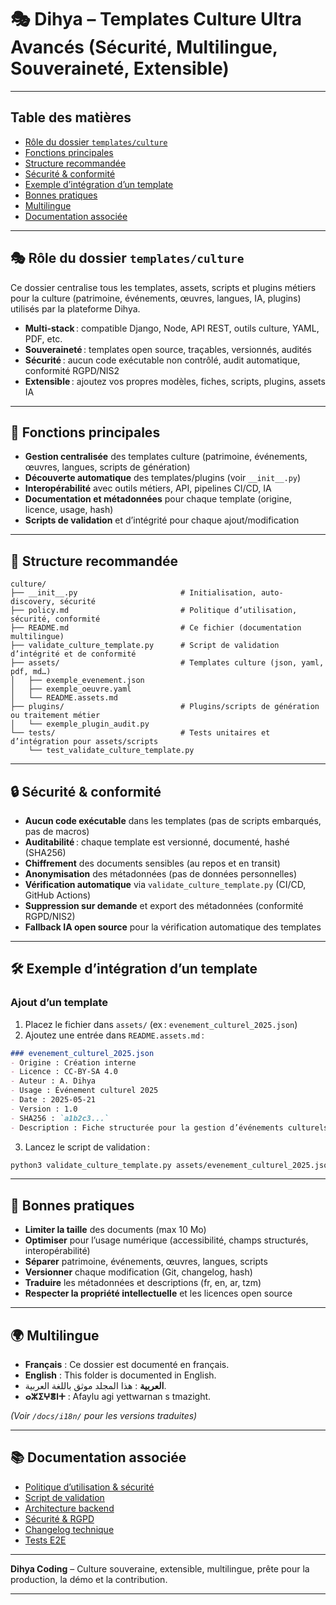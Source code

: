 # 🎭 Dihya – Templates Culture Ultra Avancés (Sécurité, Multilingue, Souveraineté, Extensible)

---

## Table des matières

- [Rôle du dossier `templates/culture`](#rôle-du-dossier-templatesculture)
- [Fonctions principales](#fonctions-principales)
- [Structure recommandée](#structure-recommandée)
- [Sécurité & conformité](#sécurité--conformité)
- [Exemple d’intégration d’un template](#exemple-dintégration-dun-template)
- [Bonnes pratiques](#bonnes-pratiques)
- [Multilingue](#multilingue)
- [Documentation associée](#documentation-associée)

---

## 🎭 Rôle du dossier `templates/culture`

Ce dossier centralise tous les templates, assets, scripts et plugins métiers pour la culture (patrimoine, événements, œuvres, langues, IA, plugins) utilisés par la plateforme Dihya.

- **Multi-stack** : compatible Django, Node, API REST, outils culture, YAML, PDF, etc.
- **Souveraineté** : templates open source, traçables, versionnés, audités
- **Sécurité** : aucun code exécutable non contrôlé, audit automatique, conformité RGPD/NIS2
- **Extensible** : ajoutez vos propres modèles, fiches, scripts, plugins, assets IA

---

## 🧠 Fonctions principales

- **Gestion centralisée** des templates culture (patrimoine, événements, œuvres, langues, scripts de génération)
- **Découverte automatique** des templates/plugins (voir `__init__.py`)
- **Interopérabilité** avec outils métiers, API, pipelines CI/CD, IA
- **Documentation et métadonnées** pour chaque template (origine, licence, usage, hash)
- **Scripts de validation** et d’intégrité pour chaque ajout/modification

---

## 📁 Structure recommandée

```
culture/
├── __init__.py                       # Initialisation, auto-discovery, sécurité
├── policy.md                         # Politique d’utilisation, sécurité, conformité
├── README.md                         # Ce fichier (documentation multilingue)
├── validate_culture_template.py      # Script de validation d’intégrité et de conformité
├── assets/                           # Templates culture (json, yaml, pdf, md…)
│   ├── exemple_evenement.json
│   ├── exemple_oeuvre.yaml
│   └── README.assets.md
├── plugins/                          # Plugins/scripts de génération ou traitement métier
│   └── exemple_plugin_audit.py
└── tests/                            # Tests unitaires et d’intégration pour assets/scripts
    └── test_validate_culture_template.py
```

---

## 🔒 Sécurité & conformité

- **Aucun code exécutable** dans les templates (pas de scripts embarqués, pas de macros)
- **Auditabilité** : chaque template est versionné, documenté, hashé (SHA256)
- **Chiffrement** des documents sensibles (au repos et en transit)
- **Anonymisation** des métadonnées (pas de données personnelles)
- **Vérification automatique** via `validate_culture_template.py` (CI/CD, GitHub Actions)
- **Suppression sur demande** et export des métadonnées (conformité RGPD/NIS2)
- **Fallback IA open source** pour la vérification automatique des templates

---

## 🛠️ Exemple d’intégration d’un template

### Ajout d’un template

1. Placez le fichier dans `assets/` (ex : `evenement_culturel_2025.json`)
2. Ajoutez une entrée dans `README.assets.md` :

```markdown
### evenement_culturel_2025.json
- Origine : Création interne
- Licence : CC-BY-SA 4.0
- Auteur : A. Dihya
- Usage : Événement culturel 2025
- Date : 2025-05-21
- Version : 1.0
- SHA256 : `a1b2c3...`
- Description : Fiche structurée pour la gestion d’événements culturels, compatible outils culture et IA.
```

3. Lancez le script de validation :

```bash
python3 validate_culture_template.py assets/evenement_culturel_2025.json
```

---

## 📝 Bonnes pratiques

- **Limiter la taille** des documents (max 10 Mo)
- **Optimiser** pour l’usage numérique (accessibilité, champs structurés, interopérabilité)
- **Séparer** patrimoine, événements, œuvres, langues, scripts
- **Versionner** chaque modification (Git, changelog, hash)
- **Traduire** les métadonnées et descriptions (fr, en, ar, tzm)
- **Respecter la propriété intellectuelle** et les licences open source

---

## 🌍 Multilingue

- **Français** : Ce dossier est documenté en français.
- **English** : This folder is documented in English.
- **العربية** : هذا المجلد موثق باللغة العربية.
- **ⴰⵣⵉⵖⴻⵏⵜ** : Afaylu agi yettwarnan s tmazight.

*(Voir `/docs/i18n/` pour les versions traduites)*

---

## 📚 Documentation associée

- [Politique d’utilisation & sécurité](./policy.md)
- [Script de validation](./validate_culture_template.py)
- [Architecture backend](../../../../docs/architecture.md)
- [Sécurité & RGPD](../../../../SECURITY.md)
- [Changelog technique](../../../../TECHNICAL_CHANGELOG.md)
- [Tests E2E](../../../../E2E_TESTS_GUIDE.md)

---

**Dihya Coding** – Culture souveraine, extensible, multilingue, prête pour la production, la démo et la contribution.

---
